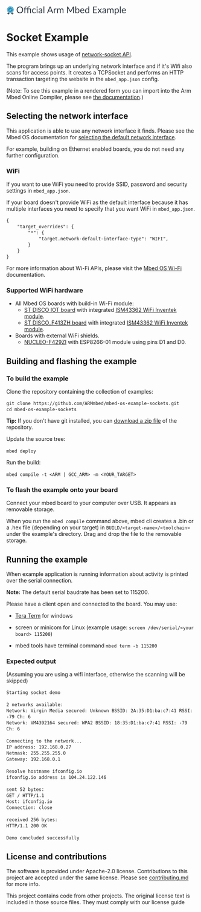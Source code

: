 ![](./resources/official_armmbed_example_badge.png)
# Socket Example

This example shows usage of [network-socket API](https://os.mbed.com/docs/latest/reference/network-socket.html).

The program brings up an underlying network interface and if it's Wifi also scans for access points.
It creates a TCPSocket and performs an HTTP transaction targeting the website in the `mbed_app.json` config.

(Note: To see this example in a rendered form you can import into the Arm Mbed Online Compiler,
please see [the documentation](https://os.mbed.com/docs/mbed-os/latest/apis/socket.html#socket-example).)

## Selecting the network interface

This application is able to use any network interface it finds.
Please see the Mbed OS documentation for [selecting the default network interface](https://os.mbed.com/docs/v5.10/apis/network-interfaces.html).

For example, building on Ethernet enabled boards, you do not need any further configuration.

### WiFi

If you want to use WiFi you need to provide SSID, password and security settings in `mbed_app.json`.

If your board doesn't provide WiFi as the default interface because it has multiple interfaces you need to specify that you want WiFi in `mbed_app.json`.

```
{
    "target_overrides": {
        "*": {
            "target.network-default-interface-type": "WIFI",
        }
    }
}
```

For more information about Wi-Fi APIs, please visit the [Mbed OS Wi-Fi](https://os.mbed.com/docs/latest/reference/wi-fi.html) documentation.

### Supported WiFi hardware

* All Mbed OS boards with build-in Wi-Fi module:
    * [ST DISCO IOT board](https://os.mbed.com/platforms/ST-Discovery-L475E-IOT01A/) with integrated [ISM43362 WiFi Inventek module](https://github.com/ARMmbed/wifi-ism43362).
    * [ST DISCO_F413ZH board](https://os.mbed.com/platforms/ST-Discovery-F413H/) with integrated [ISM43362 WiFi Inventek module](https://github.com/ARMmbed/wifi-ism43362).
* Boards with external WiFi shields.
    * [NUCLEO-F429ZI](https://os.mbed.com/platforms/ST-Nucleo-F429ZI/) with ESP8266-01 module using pins D1 and D0.

## Building and flashing the example

### To build the example

Clone the repository containing the collection of examples:

```
git clone https://github.com/ARMmbed/mbed-os-example-sockets.git
cd mbed-os-example-sockets
```

**Tip:** If you don't have git installed, you can [download a zip file](https://github.com/ARMmbed/mbed-os-example-sockets/archive/master.zip) of the repository.

Update the source tree:

```mbed deploy```

Run the build:

```mbed compile -t <ARM | GCC_ARM> -m <YOUR_TARGET>```

### To flash the example onto your board

Connect your mbed board to your computer over USB. It appears as removable storage.

When you run the `mbed compile` command above, mbed cli creates a .bin or a .hex file (depending on your target) in
```BUILD/<target-name>/<toolchain>``` under the example's directory. Drag and drop the file to the removable storage.

## Running the example


When example application is running information about activity is printed over the serial connection.

**Note:** The default serial baudrate has been set to 115200.

Please have a client open and connected to the board. You may use:

- [Tera Term](https://ttssh2.osdn.jp/index.html.en) for windows

- screen or minicom for Linux (example usage: `screen /dev/serial/<your board> 115200`)

- mbed tools have terminal command `mbed term -b 115200`

### Expected output

(Assuming you are using a wifi interface, otherwise the scanning will be skipped)

```
Starting socket demo

2 networks available:
Network: Virgin Media secured: Unknown BSSID: 2A:35:D1:ba:c7:41 RSSI: -79 Ch: 6
Network: VM4392164 secured: WPA2 BSSID: 18:35:D1:ba:c7:41 RSSI: -79 Ch: 6

Connecting to the network...
IP address: 192.168.0.27
Netmask: 255.255.255.0
Gateway: 192.168.0.1

Resolve hostname ifconfig.io
ifconfig.io address is 104.24.122.146

sent 52 bytes: 
GET / HTTP/1.1
Host: ifconfig.io
Connection: close

received 256 bytes:
HTTP/1.1 200 OK

Demo concluded successfully 
```

## License and contributions

The software is provided under Apache-2.0 license. Contributions to this project are accepted under the same license.
Please see [contributing.md](CONTRIBUTING.md) for more info.

This project contains code from other projects. The original license text is included in those source files.
They must comply with our license guide
